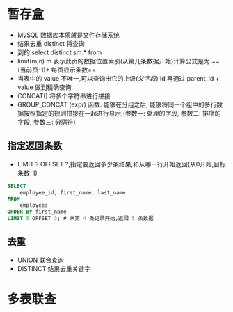 # 暂存盒
- MySQL 数据库本质就是文件存储系统
- 结果去重 distinct 将查询
- 到的 select distinct sm.* from 
- limit(m,n) m 表示此页的数据位置索引(从第几条数据开始)计算公式是为 ==(当前页-1)* 每页显示条数==
- 当表中的 value 不唯一,可以查询出它的上级(*父字段*) id,再通过 parent_id + value 做到精确查询
- CONCAT() 将多个字符串进行拼接
- GROUP_CONCAT (expr) 函数: 能够在分组之后, 能够将同一个组中的多行数据按照指定的规则拼接在一起进行显示;(参数一: 处理的字段, 参数二: 排序的字段, 参数三: 分隔符)

## 指定返回条数
- LIMIT ? OFFSET ?,指定要返回多少条结果,和从哪一行开始返回(从0开始,目标条数-1)
```sql
SELECT 
    employee_id, first_name, last_name
FROM
    employees
ORDER BY first_name
LIMIT 5 OFFSET 3; # 从第 4 条记录开始,返回 5 条数据
```

## 去重
- UNION 联合查询
- DISTINCT 结果去重关键字

# 多表联查
